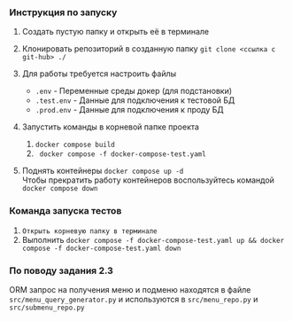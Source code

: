 ### Инструкция по запуску 
1. Создать пустую папку и открыть её в терминале

2. Клонировать репозиторий в созданную папку
```git clone <ссылка с git-hub> ./```

3. Для работы требуется настроить файлы
     - ```.env``` - Переменные среды докер (для подстановки)
     - ```.test.env``` - Данные для подключения к тестовой БД
     - ```.prod.env``` - Данные для подключения к проду БД

4. Запустить команды в корневой папке проекта
     1. ```docker compose build```
     2. ``` docker compose -f docker-compose-test.yaml```

5. Поднять контейнеры  ```docker compose up -d``` <br>
   Чтобы прекратить работу контейнеров воспользуйтесь командой ```docker compose down```
   
### Команда запуска тестов 
1. ```Открыть корневую папку в терминале```
2. Выполнить ```docker compose -f docker-compose-test.yaml up && docker compose -f docker-compose-test.yaml down```


### По поводу задания 2.3
ORM запрос на получения меню и подменю находятся в файле ```src/menu_query_generator.py``` и используются в ```src/menu_repo.py``` и ```src/submenu_repo.py```


